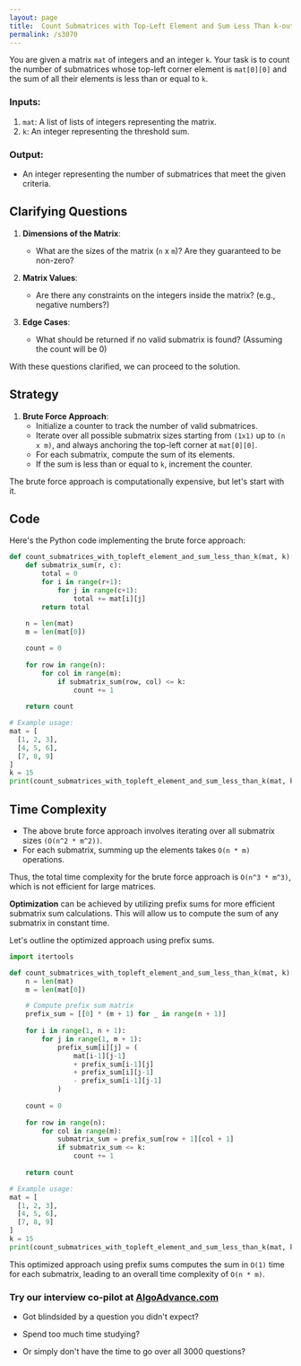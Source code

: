 ```yaml
---
layout: page
title:  Count Submatrices with Top-Left Element and Sum Less Than k-out
permalink: /s3070
---
```


You are given a matrix `mat` of integers and an integer `k`. Your task is to count the number of submatrices whose top-left corner element is `mat[0][0]` and the sum of all their elements is less than or equal to `k`.

### Inputs:
1. `mat`: A list of lists of integers representing the matrix.
2. `k`: An integer representing the threshold sum.

### Output:
- An integer representing the number of submatrices that meet the given criteria.

## Clarifying Questions

1. **Dimensions of the Matrix**:
   - What are the sizes of the matrix (`n` x `m`)? Are they guaranteed to be non-zero?
   
2. **Matrix Values**:
   - Are there any constraints on the integers inside the matrix? (e.g., negative numbers?)

3. **Edge Cases**:
   - What should be returned if no valid submatrix is found? (Assuming the count will be 0)

With these questions clarified, we can proceed to the solution.

## Strategy

1. **Brute Force Approach**:
   - Initialize a counter to track the number of valid submatrices.
   - Iterate over all possible submatrix sizes starting from `(1x1)` up to `(n x m)`, and always anchoring the top-left corner at `mat[0][0]`.
   - For each submatrix, compute the sum of its elements.
   - If the sum is less than or equal to `k`, increment the counter.

The brute force approach is computationally expensive, but let's start with it.

## Code

Here's the Python code implementing the brute force approach:

```python
def count_submatrices_with_topleft_element_and_sum_less_than_k(mat, k):
    def submatrix_sum(r, c):
        total = 0
        for i in range(r+1):
            for j in range(c+1):
                total += mat[i][j]
        return total
    
    n = len(mat)
    m = len(mat[0])

    count = 0
    
    for row in range(n):
        for col in range(m):
            if submatrix_sum(row, col) <= k:
                count += 1
    
    return count

# Example usage:
mat = [
  [1, 2, 3],
  [4, 5, 6],
  [7, 8, 9]
]
k = 15
print(count_submatrices_with_topleft_element_and_sum_less_than_k(mat, k))
```

## Time Complexity

- The above brute force approach involves iterating over all submatrix sizes `(O(n^2 * m^2))`.
- For each submatrix, summing up the elements takes `O(n * m)` operations.

Thus, the total time complexity for the brute force approach is `O(n^3 * m^3)`, which is not efficient for large matrices.

**Optimization** can be achieved by utilizing prefix sums for more efficient submatrix sum calculations. This will allow us to compute the sum of any submatrix in constant time.

Let's outline the optimized approach using prefix sums.

```python
import itertools

def count_submatrices_with_topleft_element_and_sum_less_than_k(mat, k):
    n = len(mat)
    m = len(mat[0])

    # Compute prefix sum matrix
    prefix_sum = [[0] * (m + 1) for _ in range(n + 1)]
    
    for i in range(1, n + 1):
        for j in range(1, m + 1):
            prefix_sum[i][j] = (
                mat[i-1][j-1]
                + prefix_sum[i-1][j]
                + prefix_sum[i][j-1]
                - prefix_sum[i-1][j-1]
            )
    
    count = 0
    
    for row in range(n):
        for col in range(m):
            submatrix_sum = prefix_sum[row + 1][col + 1]
            if submatrix_sum <= k:
                count += 1
    
    return count

# Example usage:
mat = [
  [1, 2, 3],
  [4, 5, 6],
  [7, 8, 9]
]
k = 15
print(count_submatrices_with_topleft_element_and_sum_less_than_k(mat, k))
```

This optimized approach using prefix sums computes the sum in `O(1)` time for each submatrix, leading to an overall time complexity of `O(n * m)`.


### Try our interview co-pilot at [AlgoAdvance.com](https://algoAdvance.com)

- Got blindsided by a question you didn't expect?

- Spend too much time studying?

- Or simply don't have the time to go over all 3000 questions?

